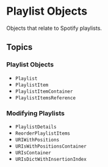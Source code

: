 # Playlist Objects

Objects that relate to Spotify playlists.

## Topics

### Playlist Objects

- ``Playlist``
- ``PlaylistItem``
- ``PlaylistItemContainer``
- ``PlaylistItemsReference``

### Modifying Playlists

- ``PlaylistDetails``
- ``ReorderPlaylistItems``
- ``URIWithPositions``
- ``URIsWithPositionsContainer``
- ``URIsContainer``
- ``URIsDictWithInsertionIndex``
